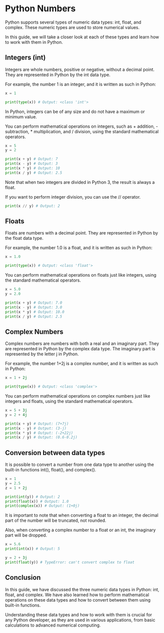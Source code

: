 # Python Numbers

Python supports several types of numeric data types: int, float, and complex. These numeric types are used to store numerical values.

In this guide, we will take a closer look at each of these types and learn how to work with them in Python.

## Integers (int)

Integers are whole numbers, positive or negative, without a decimal point. They are represented in Python by the int data type.

For example, the number 1 is an integer, and it is written as such in Python:

```python
x = 1

print(type(x)) # Output: <class 'int'>
```

In Python, integers can be of any size and do not have a maximum or minimum value.

You can perform mathematical operations on integers, such as + addition, \- subtraction, \* multiplication, and / division, using the standard mathematical operators.

```python
x = 5
y = 2

print(x + y) # Output: 7
print(x - y) # Output: 3
print(x * y) # Output: 10
print(x / y) # Output: 2.5
```

Note that when two integers are divided in Python 3, the result is always a float.

If you want to perform integer division, you can use the // operator.

```python
print(x // y) # Output: 2
```

## Floats

Floats are numbers with a decimal point. They are represented in Python by the float data type.

For example, the number 1.0 is a float, and it is written as such in Python:

```python
x = 1.0

print(type(x)) # Output: <class 'float'>
```

You can perform mathematical operations on floats just like integers, using the standard mathematical operators.

```python
x = 5.0
y = 2.0

print(x + y) # Output: 7.0
print(x - y) # Output: 3.0
print(x * y) # Output: 10.0
print(x / y) # Output: 2.5
```

## Complex Numbers

Complex numbers are numbers with both a real and an imaginary part. They are represented in Python by the complex data type. The imaginary part is represented by the letter j in Python.

For example, the number 1+2j is a complex number, and it is written as such in Python:

```python
x = 1 + 2j

print(type(x)) # Output: <class 'complex'>
```

You can perform mathematical operations on complex numbers just like integers and floats, using the standard mathematical operators.

```python
x = 5 + 3j
y = 2 + 4j

print(x + y) # Output: (7+7j)
print(x - y) # Output: (3-j)
print(x * y) # Output: (-2+22j)
print(x / y) # Output: (0.6-0.2j)
```

## Conversion between data types

It is possible to convert a number from one data type to another using the built-in functions int(), float(), and complex().

```python
x = 1
y = 2.5
z = 1 + 2j

print(int(y)) # Output: 2
print(float(x)) # Output: 1.0
print(complex(x)) # Output: (1+0j)
```

It is important to note that when converting a float to an integer, the decimal part of the number will be truncated, not rounded.

Also, when converting a complex number to a float or an int, the imaginary part will be dropped.

```python
x = 5.6
print(int(x)) # Output: 5

y = 2 + 3j
print(float(y)) # TypeError: can't convert complex to float
```

## Conclusion

In this guide, we have discussed the three numeric data types in Python: int, float, and complex. We have also learned how to perform mathematical operations on these data types and how to convert between them using built-in functions.

Understanding these data types and how to work with them is crucial for any Python developer, as they are used in various applications, from basic calculations to advanced numerical computing.
